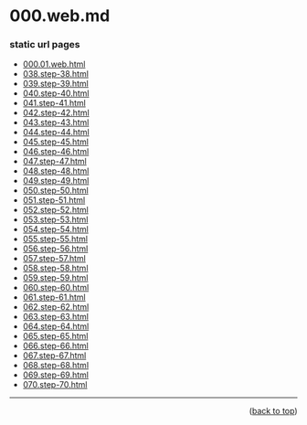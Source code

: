 <a name="topage"></a>

# 000.web.md

### static url pages

* [000.01.web.html](https://koskasmail.github.io/fccdev/md/01_responsive-web-design/learn-html-by-building-a-cat-photo-app/web/000.01.web.html)
* [038.step-38.html](https://koskasmail.github.io/fccdev/md/01_responsive-web-design/learn-html-by-building-a-cat-photo-app/web/038.step-38.html)
* [039.step-39.html](https://koskasmail.github.io/fccdev/md/01_responsive-web-design/learn-html-by-building-a-cat-photo-app/web/039.step-39.html)
* [040.step-40.html](https://koskasmail.github.io/fccdev/md/01_responsive-web-design/learn-html-by-building-a-cat-photo-app/web/040.step-40.html)
* [041.step-41.html](https://koskasmail.github.io/fccdev/md/01_responsive-web-design/learn-html-by-building-a-cat-photo-app/web/041.step-41.html)
* [042.step-42.html](https://koskasmail.github.io/fccdev/md/01_responsive-web-design/learn-html-by-building-a-cat-photo-app/web/042.step-42.html)
* [043.step-43.html](https://koskasmail.github.io/fccdev/md/01_responsive-web-design/learn-html-by-building-a-cat-photo-app/web/043.step-43.html)
* [044.step-44.html](https://koskasmail.github.io/fccdev/md/01_responsive-web-design/learn-html-by-building-a-cat-photo-app/web/044.step-44.html)
* [045.step-45.html](https://koskasmail.github.io/fccdev/md/01_responsive-web-design/learn-html-by-building-a-cat-photo-app/web/045.step-45.html)
* [046.step-46.html](https://koskasmail.github.io/fccdev/md/01_responsive-web-design/learn-html-by-building-a-cat-photo-app/web/046.step-46.html)
* [047.step-47.html](https://koskasmail.github.io/fccdev/md/01_responsive-web-design/learn-html-by-building-a-cat-photo-app/web/046.step-47.html)
* [048.step-48.html](https://koskasmail.github.io/fccdev/md/01_responsive-web-design/learn-html-by-building-a-cat-photo-app/web/046.step-48.html)
* [049.step-49.html](https://koskasmail.github.io/fccdev/md/01_responsive-web-design/learn-html-by-building-a-cat-photo-app/web/046.step-49.html)
* [050.step-50.html](https://koskasmail.github.io/fccdev/md/01_responsive-web-design/learn-html-by-building-a-cat-photo-app/web/050.step-50.html)
* [051.step-51.html](https://koskasmail.github.io/fccdev/md/01_responsive-web-design/learn-html-by-building-a-cat-photo-app/web/051.step-51.html)
* [052.step-52.html](https://koskasmail.github.io/fccdev/md/01_responsive-web-design/learn-html-by-building-a-cat-photo-app/web/052.step-52.html)
* [053.step-53.html](https://koskasmail.github.io/fccdev/md/01_responsive-web-design/learn-html-by-building-a-cat-photo-app/web/053.step-53.html)
* [054.step-54.html](https://koskasmail.github.io/fccdev/md/01_responsive-web-design/learn-html-by-building-a-cat-photo-app/web/054.step-54.html)
* [055.step-55.html](https://koskasmail.github.io/fccdev/md/01_responsive-web-design/learn-html-by-building-a-cat-photo-app/web/055.step-55.html)
* [056.step-56.html](https://koskasmail.github.io/fccdev/md/01_responsive-web-design/learn-html-by-building-a-cat-photo-app/web/056.step-56.html)
* [057.step-57.html](https://koskasmail.github.io/fccdev/md/01_responsive-web-design/learn-html-by-building-a-cat-photo-app/web/056.step-57.html)
* [058.step-58.html](https://koskasmail.github.io/fccdev/md/01_responsive-web-design/learn-html-by-building-a-cat-photo-app/web/056.step-58.html)
* [059.step-59.html](https://koskasmail.github.io/fccdev/md/01_responsive-web-design/learn-html-by-building-a-cat-photo-app/web/056.step-59.html)
* [060.step-60.html](https://koskasmail.github.io/fccdev/md/01_responsive-web-design/learn-html-by-building-a-cat-photo-app/web/060.step-60.html)
* [061.step-61.html](https://koskasmail.github.io/fccdev/md/01_responsive-web-design/learn-html-by-building-a-cat-photo-app/web/061.step-61.html)
* [062.step-62.html](https://koskasmail.github.io/fccdev/md/01_responsive-web-design/learn-html-by-building-a-cat-photo-app/web/062.step-62.html)
* [063.step-63.html](https://koskasmail.github.io/fccdev/md/01_responsive-web-design/learn-html-by-building-a-cat-photo-app/web/063.step-63.html)
* [064.step-64.html](https://koskasmail.github.io/fccdev/md/01_responsive-web-design/learn-html-by-building-a-cat-photo-app/web/064.step-64.html)
* [065.step-65.html](https://koskasmail.github.io/fccdev/md/01_responsive-web-design/learn-html-by-building-a-cat-photo-app/web/065.step-65.html)
* [066.step-66.html](https://koskasmail.github.io/fccdev/md/01_responsive-web-design/learn-html-by-building-a-cat-photo-app/web/066.step-66.html)
* [067.step-67.html](https://koskasmail.github.io/fccdev/md/01_responsive-web-design/learn-html-by-building-a-cat-photo-app/web/067.step-67.html)
* [068.step-68.html](https://koskasmail.github.io/fccdev/md/01_responsive-web-design/learn-html-by-building-a-cat-photo-app/web/068.step-68.html)
* [069.step-69.html](https://koskasmail.github.io/fccdev/md/01_responsive-web-design/learn-html-by-building-a-cat-photo-app/web/069.step-69.html)
* [070.step-70.html](https://koskasmail.github.io/fccdev/md/01_responsive-web-design/learn-html-by-building-a-cat-photo-app/web/070.step-70.html)

-----


<p align="right">(<a href="#topage">back to top</a>)</p>
<br/>
<br/>
